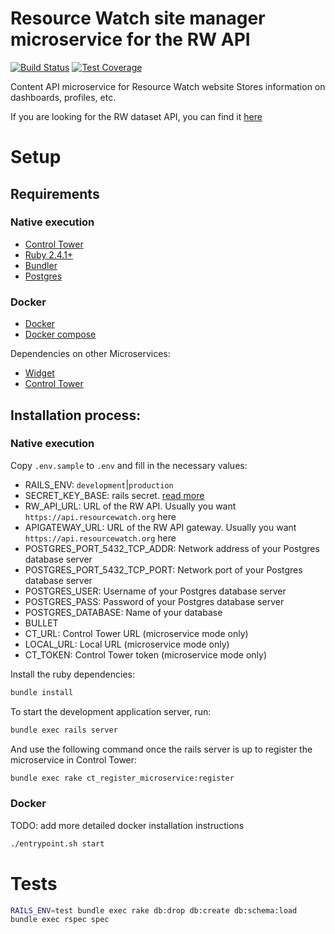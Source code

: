 # Resource Watch site manager microservice for the RW API

[![Build Status](https://travis-ci.org/resource-watch/resource-watch-manager.svg?branch=dev)](https://travis-ci.org/resource-watch/resource-watch-manager)
[![Test Coverage](https://api.codeclimate.com/v1/badges/cc3b209e57a896fe6d7c/test_coverage)](https://codeclimate.com/github/resource-watch/resource-watch-manager/test_coverage)

Content API microservice for Resource Watch website
Stores information on dashboards, profiles, etc.

If you are looking for the RW dataset API, you can find it [here](https://github.com/resource-watch/dataset)

# Setup

## Requirements

### Native execution 

* [Control Tower](https://github.com/control-tower)
* [Ruby 2.4.1+](https://www.ruby-lang.org/en/)
* [Bundler](https://bundler.io/)
* [Postgres](https://www.postgresql.org/)

### Docker 

* [Docker](https://www.docker.com/)
* [Docker compose](https://docs.docker.com/compose/)

Dependencies on other Microservices:

- [Widget](https://github.com/resource-watch/widget)
- [Control Tower](https://github.com/resource-watch/control-tower)

## Installation process:

### Native execution 
Copy `.env.sample` to `.env` and fill in the necessary values:
- RAILS_ENV: `development`|`production`
- SECRET_KEY_BASE: rails secret. [read more](https://medium.com/@michaeljcoyne/understanding-the-secret-key-base-in-ruby-on-rails-ce2f6f9968a1)
- RW_API_URL: URL of the RW API. Usually you want `https://api.resourcewatch.org` here
- APIGATEWAY_URL: URL of the RW API gateway. Usually you want `https://api.resourcewatch.org` here
- POSTGRES_PORT_5432_TCP_ADDR: Network address of your Postgres database server
- POSTGRES_PORT_5432_TCP_PORT: Network port of your Postgres database server
- POSTGRES_USER: Username of your Postgres database server
- POSTGRES_PASS: Password of your Postgres database server
- POSTGRES_DATABASE: Name of your database
- BULLET
- CT_URL: Control Tower URL (microservice mode only)
- LOCAL_URL: Local URL  (microservice mode only)
- CT_TOKEN: Control Tower token (microservice mode only)


Install the ruby dependencies:

```bash
bundle install
```

To start the development application server, run:

```bash
bundle exec rails server
```

And use the following command once the rails server is up to register the microservice in Control Tower:

```bash
bundle exec rake ct_register_microservice:register
```

### Docker

TODO: add more detailed docker installation instructions

```bash
./entrypoint.sh start
```



# Tests

```bash
RAILS_ENV=test bundle exec rake db:drop db:create db:schema:load
bundle exec rspec spec
```
